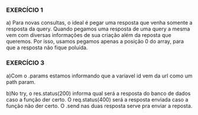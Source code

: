 <h3> EXERCÍCIO 1 </h3>
<p> a) Para novas consultas, o ideal é pegar uma resposta que venha somente a resposta da query. Quando pegamos uma resposta de uma query a mesma vem com diversas informações de sua criação além da reposta que queremos. Por isso, usamos pegamos apenas a posição 0 do array, para que a resposta não fique poluída.</p>

<h3> EXERCÍCIO 3</h3>
<p>a)Com o .params estamos informando que a variavel id vem da url como um path param.</p>
<p>b)No try, o res.status(200) informa qual será a resposta do banco de dados caso a função der certo. O req.status(400) será a resposta enviada caso a função não der certo. O .send nas duas resposta serve pra enviar a reposta.</p>


